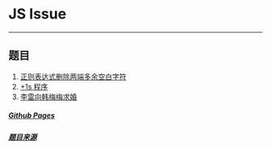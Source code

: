 # JS Issue

---

## 题目

1. [正则表达式删除两端多余空白字符](./issue/issue1/index.md)
2. [+1s 程序](./issue/issue2/index.md)
3. [李雷向韩梅梅求婚](./issue/issue3/index.md)


##### [Github Pages](http://js-ninja.cn/JS-ISSUE/)

##### [题目来源](https://scriptoj.com/)